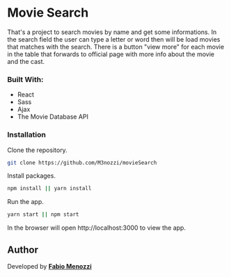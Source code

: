 # Movie Search

That's a project to search movies by name and get some informations.
In the search field the user can type a letter or word then will be load movies that matches with the search. 
There is a button "view more" for each movie in the table that forwards to official page with more info about the movie and the cast.

<!-- <p align="center">
  <img src="" />
</p> -->


### Built With:
* React
* Sass
* Ajax
* The Movie Database API

### Installation

 Clone the repository.
```sh
git clone https://github.com/M3nozzi/movieSearch
```
Install packages.
```sh
npm install || yarn install
```
Run the app.
```sh
yarn start || npm start
```
In the browser will open http://localhost:3000 to view the app.


## Author

Developed by [**Fabio Menozzi**](https://www.linkedin.com/in/menozzi-fabio/)
